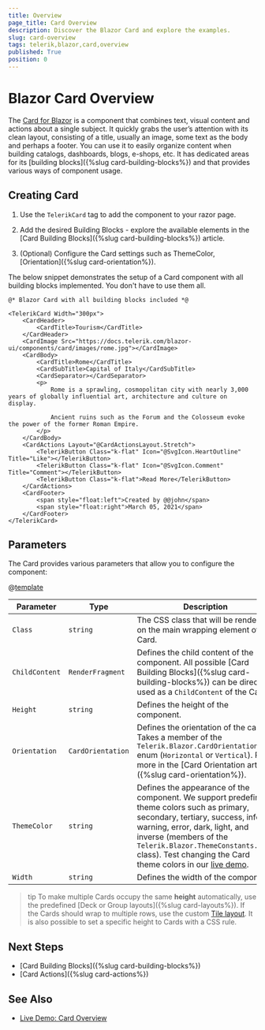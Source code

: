 ```yaml
---
title: Overview
page_title: Card Overview
description: Discover the Blazor Card and explore the examples.
slug: card-overview
tags: telerik,blazor,card,overview
published: True
position: 0
---
```



# Blazor Card Overview

The <a href = "https://www.telerik.com/blazor-ui/card" target="_blank">Card for Blazor</a> is a component that combines text, visual content and actions about a single subject. It quickly grabs the user’s attention with its clean layout, consisting of a title, usually an image, some text as the body and perhaps a footer. You can use it to easily organize content when building catalogs, dashboards, blogs, e-shops, etc. It has dedicated areas for its [building blocks]({%slug card-building-blocks%}) and that provides various ways of component usage.


## Creating Card

1. Use the `TelerikCard` tag to add the component to your razor page.

1. Add the desired Building Blocks - explore the available elements in the [Card Building Blocks]({%slug card-building-blocks%}) article.

1. (Optional) Configure the Card settings such as ThemeColor, [Orientation]({%slug card-orientation%}).

The below snippet demonstrates the setup of a Card component with all building blocks implemented. You don't have to use them all.

````CSHTML
@* Blazor Card with all building blocks included *@

<TelerikCard Width="300px">
    <CardHeader>
        <CardTitle>Tourism</CardTitle>
    </CardHeader>
    <CardImage Src="https://docs.telerik.com/blazor-ui/components/card/images/rome.jpg"></CardImage>
    <CardBody>
        <CardTitle>Rome</CardTitle>
        <CardSubTitle>Capital of Italy</CardSubTitle>
        <CardSeparator></CardSeparator>
        <p>
            Rome is a sprawling, cosmopolitan city with nearly 3,000 years of globally influential art, architecture and culture on display.

            Ancient ruins such as the Forum and the Colosseum evoke the power of the former Roman Empire.
        </p>
    </CardBody>
    <CardActions Layout="@CardActionsLayout.Stretch">
        <TelerikButton Class="k-flat" Icon="@SvgIcon.HeartOutline" Title="Like"></TelerikButton>
        <TelerikButton Class="k-flat" Icon="@SvgIcon.Comment" Title="Comment"></TelerikButton>
        <TelerikButton Class="k-flat">Read More</TelerikButton>
    </CardActions>
    <CardFooter>
        <span style="float:left">Created by @@john</span>
        <span style="float:right">March 05, 2021</span>
    </CardFooter>
</TelerikCard>
````

## Parameters

The Card provides various parameters that allow you to configure the component:

@[template](/_contentTemplates/common/parameters-table-styles.md#table-layout)

| Parameter   | Type | Description |
| ----------- | ----------- | -------|
| `Class` | `string` | The CSS class that will be rendered on the main wrapping element of the Card.
| `ChildContent` | `RenderFragment` | Defines the child content of the component. All possible [Card Building Blocks]({%slug card-building-blocks%}) can be directly used as a `ChildContent` of the Card.
| `Height` | `string` | Defines the height of the component.
| `Orientation` | `CardOrientation` | Defines the orientation of the card. Takes a member of the `Telerik.Blazor.CardOrientation` enum (`Horizontal` or `Vertical`). Read more in the [Card Orientation article]({%slug card-orientation%}).
| `ThemeColor` | `string` | Defines the appearance of the component. We support predefined theme colors such as primary, secondary, tertiary, success, info, warning, error, dark, light, and inverse (members of the `Telerik.Blazor.ThemeConstants.Card` class). Test changing the Card theme colors in our [live demo](https://demos.telerik.com/blazor-ui/card/appearance).
| `Width` | `string` | Defines the width of the component.


>tip To make multiple Cards occupy the same **height** automatically, use the predefined [Deck or Group layouts]({%slug card-layouts%}). If the Cards should wrap to multiple rows, use the custom [Tile layout](https://demos.telerik.com/blazor-ui/card/data-cards). It is also possible to set a specific height to Cards with a CSS rule.


## Next Steps

* [Card Building Blocks]({%slug card-building-blocks%})
* [Card Actions]({%slug card-actions%})

## See Also

  * [Live Demo: Card Overview](https://demos.telerik.com/blazor-ui/card/overview)
